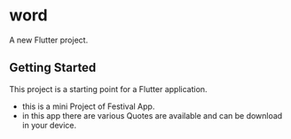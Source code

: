 # word

A new Flutter project.

## Getting Started

This project is a starting point for a Flutter application.


+  this is a mini Project of Festival App.
+ in this app there are various Quotes are available and can be download in your device.